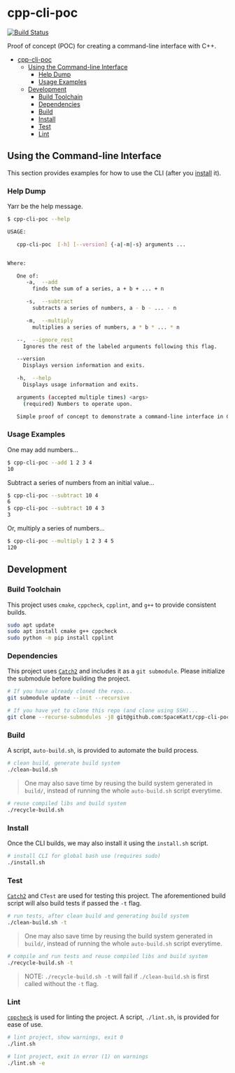 # cpp-cli-poc

[![Build Status](https://travis-ci.com/SpaceKatt/cpp-cli-poc.svg?branch=main)](https://travis-ci.com/SpaceKatt/cpp-cli-poc)

Proof of concept (POC) for creating a command-line interface with C++.

- [cpp-cli-poc](#cpp-cli-poc)
  - [Using the Command-line Interface](#using-the-command-line-interface)
    - [Help Dump](#help-dump)
    - [Usage Examples](#usage-examples)
  - [Development](#development)
    - [Build Toolchain](#build-toolchain)
    - [Dependencies](#dependencies)
    - [Build](#build)
    - [Install](#install)
    - [Test](#test)
    - [Lint](#lint)

## Using the Command-line Interface

This section provides examples for how to use the CLI (after you [install](#install) it).

### Help Dump

Yarr be the help message.

```bash
$ cpp-cli-poc --help

USAGE:

   cpp-cli-poc  [-h] [--version] {-a|-m|-s} arguments ...


Where:

   One of:
      -a,  --add
        finds the sum of a series, a + b + ... + n

      -s,  --subtract
        subtracts a series of numbers, a - b - ... - n

      -m,  --multiply
        multiplies a series of numbers, a * b * ... * n

   --,  --ignore_rest
     Ignores the rest of the labeled arguments following this flag.

   --version
     Displays version information and exits.

   -h,  --help
     Displays usage information and exits.

   arguments (accepted multiple times) <args>
     (required) Numbers to operate upon.

   Simple proof of concept to demonstrate a command-line interface in C++.
```

### Usage Examples

One may add numbers...

```bash
$ cpp-cli-poc --add 1 2 3 4
10
```

Subtract a series of numbers from an initial value...

```bash
$ cpp-cli-poc --subtract 10 4
6
$ cpp-cli-poc --subtract 10 4 3
3
```

Or, multiply a series of numbers...

```bash
$ cpp-cli-poc --multiply 1 2 3 4 5
120
```

## Development

### Build Toolchain

This project uses `cmake`, `cppcheck`, `cpplint`, and `g++` to provide consistent builds.

```bash
sudo apt update
sudo apt install cmake g++ cppcheck
sudo python -m pip install cpplint
```

### Dependencies

This project uses [`Catch2`](https://github.com/catchorg/Catch2) and includes it as a `git submodule`. Please initialize the submodule before building the project.

```bash
# If you have already cloned the repo...
git submodule update --init --recursive

# If you have yet to clone this repo (and clone using SSH)...
git clone --recurse-submodules -j8 git@github.com:SpaceKatt/cpp-cli-poc.git
```

### Build

A script, `auto-build.sh`, is provided to automate the build process.

```bash
# clean build, generate build system
./clean-build.sh
```

> One may also save time by reusing the build system generated in `build/`, instead of running the whole `auto-build.sh` script everytime.

```bash
# reuse compiled libs and build system
./recycle-build.sh
```

### Install

Once the CLI builds, we may also install it using the `install.sh` script.

```bash
# install CLI for global bash use (requires sudo)
./install.sh
```

### Test

[`Catch2`](https://github.com/catchorg/Catch2) and `CTest` are used for testing this project. The aforementioned build script will also build tests if passed the `-t` flag.

```bash
# run tests, after clean build and generating build system
./clean-build.sh -t
```

> One may also save time by reusing the build system generated in `build/`, instead of running the whole `auto-build.sh` script everytime.

```bash
# compile and run tests and reuse compiled libs and build system
./recycle-build.sh -t
```

> NOTE: `./recycle-build.sh -t` will fail if `./clean-build.sh` is first called without the `-t` flag.

### Lint

[`cppcheck`](http://cppcheck.sourceforge.net/) is used for linting the project. A script, `./lint.sh`, is provided for ease of use.

```bash
# lint project, show warnings, exit 0
./lint.sh

# lint project, exit in error (1) on warnings
./lint.sh -e
```

